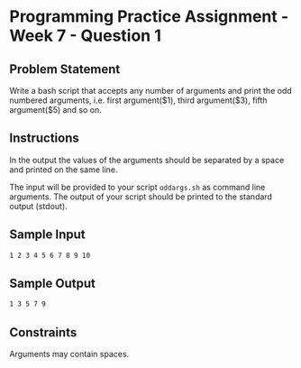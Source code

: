 # Programming Practice Assignment - Week 7 - Question 1

## Problem Statement

Write a bash script that accepts any number of arguments and print the odd numbered arguments, i.e. first argument(\$1), third argument(\$3), fifth argument(\$5) and so on.

## Instructions

In the output the values of the arguments should be separated by a space and printed on the same line.

The input will be provided to your script `oddargs.sh` as command line arguments.
The output of your script should be printed to the standard output (stdout).

## Sample Input

```bash
1 2 3 4 5 6 7 8 9 10
```

## Sample Output

```bash
1 3 5 7 9
```

## Constraints

Arguments may contain spaces.

